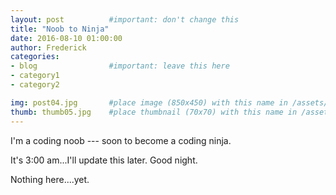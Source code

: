 ```yaml
---
layout: post          #important: don't change this
title: "Noob to Ninja"
date: 2016-08-10 01:00:00
author: Frederick
categories:
- blog                #important: leave this here
- category1
- category2

img: post04.jpg       #place image (850x450) with this name in /assets/img/blog/
thumb: thumb05.jpg    #place thumbnail (70x70) with this name in /assets/img/blog/thumbs/
---
```

I'm a coding noob --- soon to become a coding ninja.

It's 3:00 am...I'll update this later.  Good night.
<!--more-->
Nothing here....yet.
